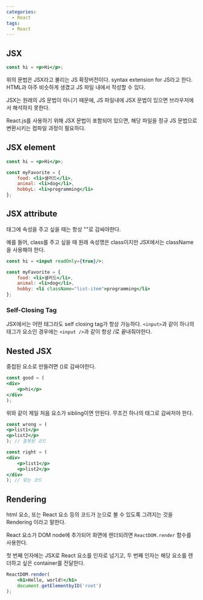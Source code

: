 ```yaml
---
categories: 
  - React
tags:
  - React
---
```



## JSX

```jsx
const hi = <p>Hi</p>;
```

위의 문법은 JSX라고 불리는 JS 확장버전이다. syntax extension for JS라고 한다. HTML과 아주 비슷하게 생겼고 JS 파일 내에서 작성할 수 있다.

JSX는 원래의 JS 문법이 아니기 때문에, JS 파일내에 JSX 문법이 있으면 브라우저에서 해석하지 못한다.

React.js를 사용하기 위해 JSX 문법이 포함되어 있으면, 해당 파일을 정규 JS 문법으로 변환시키는 컴파일 과정이 필요하다.

## JSX element

```jsx
const hi = <p>Hi</p>;

const myFavorite = {
	food: <li>샐러드</li>,
	animal: <li>dog</li>,
	hobbyL: <li>programming</li>
};
```

## JSX attribute

태그에 속성을 주고 싶을 때는 항상 ""로 감싸야한다.

예를 들어, class를 주고 싶을 때 원래 속성명은 class이지만 JSX에서는 className을 사용해야 한다.

```jsx
const hi = <input readOnly={true}/>;

const myFavorite = {
    food: <li>샐러드</li>,
    animal: <li>dog</li>,
    hobby: <li className="list-item">programming</li>
};
```

### Self-Closing Tag

JSX에서는 어떤 태그라도 self closing tag가 항상 가능하다. `<input>`과 같이 하나의 태그가 요소인 경우에는 `<input />`과 같이 항상 /로 끝내줘야한다.

## Nested JSX

중첩된 요소로 만들려면 ()로 감싸야한다.

```jsx
const good = (
<div>
	<p>hi</p>
</div>
);
```

위와 같이 제일 처음 요소가 sibling이면 안된다. 무조건 하나의 태그로 감싸저야 한다.

```jsx
const wrong = (
<p>list1</p>
<p>list2</p>
); // 잘못된 코드
```

```jsx
const right = (
<div>
	<p>list1</p>
	<p>list2</p>
</div>
); // 맞는 코드
```

## Rendering

html 요소, 또는 React 요소 등의 코드가 눈으로 볼 수 있도록 그려지는 것을 Rendering 이라고 말한다.

React 요소가 DOM node에 추가되어 화면에 렌더되려면 `ReactDOM.render` 함수를 사용한다.

첫 번째 인자에는 JSX로 React 요소를 인자로 넘기고, 두 번째 인자는 해당 요소를 렌더하고 싶은 container를 전달한다.

```jsx
ReactDOM.render(
	<h1>Hello, world!</h1>
	document.getElementbyID('root')
);
```